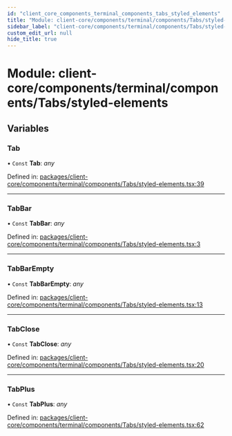 ```yaml
---
id: "client_core_components_terminal_components_tabs_styled_elements"
title: "Module: client-core/components/terminal/components/Tabs/styled-elements"
sidebar_label: "client-core/components/terminal/components/Tabs/styled-elements"
custom_edit_url: null
hide_title: true
---
```


# Module: client-core/components/terminal/components/Tabs/styled-elements

## Variables

### Tab

• `Const` **Tab**: *any*

Defined in: [packages/client-core/components/terminal/components/Tabs/styled-elements.tsx:39](https://github.com/xr3ngine/xr3ngine/blob/5c3dcaef1/packages/client-core/components/terminal/components/Tabs/styled-elements.tsx#L39)

___

### TabBar

• `Const` **TabBar**: *any*

Defined in: [packages/client-core/components/terminal/components/Tabs/styled-elements.tsx:3](https://github.com/xr3ngine/xr3ngine/blob/5c3dcaef1/packages/client-core/components/terminal/components/Tabs/styled-elements.tsx#L3)

___

### TabBarEmpty

• `Const` **TabBarEmpty**: *any*

Defined in: [packages/client-core/components/terminal/components/Tabs/styled-elements.tsx:13](https://github.com/xr3ngine/xr3ngine/blob/5c3dcaef1/packages/client-core/components/terminal/components/Tabs/styled-elements.tsx#L13)

___

### TabClose

• `Const` **TabClose**: *any*

Defined in: [packages/client-core/components/terminal/components/Tabs/styled-elements.tsx:20](https://github.com/xr3ngine/xr3ngine/blob/5c3dcaef1/packages/client-core/components/terminal/components/Tabs/styled-elements.tsx#L20)

___

### TabPlus

• `Const` **TabPlus**: *any*

Defined in: [packages/client-core/components/terminal/components/Tabs/styled-elements.tsx:62](https://github.com/xr3ngine/xr3ngine/blob/5c3dcaef1/packages/client-core/components/terminal/components/Tabs/styled-elements.tsx#L62)
